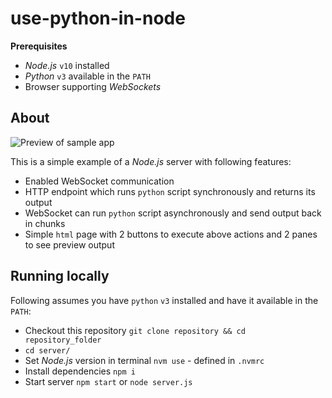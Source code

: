 # use-python-in-node

**Prerequisites**

- _Node.js_ `v10` installed
- _Python_ `v3` available in the `PATH`
- Browser supporting _WebSockets_

## About

![Preview of sample app](https://github.com/ivarprudnikov/use-python-in-node/raw/master/node-python-websockets-preview.png "Preview of sample app")

This is a simple example of a _Node.js_ server with following features:
- Enabled WebSocket communication
- HTTP endpoint which runs `python` script synchronously and returns its output
- WebSocket can run `python` script asynchronously and send output back in chunks
- Simple `html` page with 2 buttons to execute above actions and 2 panes to see preview output

## Running locally

Following assumes you have `python` `v3` installed and have it available in the `PATH`:

- Checkout this repository `git clone repository && cd repository_folder`
- `cd server/`
- Set _Node.js_ version in terminal `nvm use` - defined in `.nvmrc`
- Install dependencies `npm i`
- Start server `npm start` or `node server.js`

